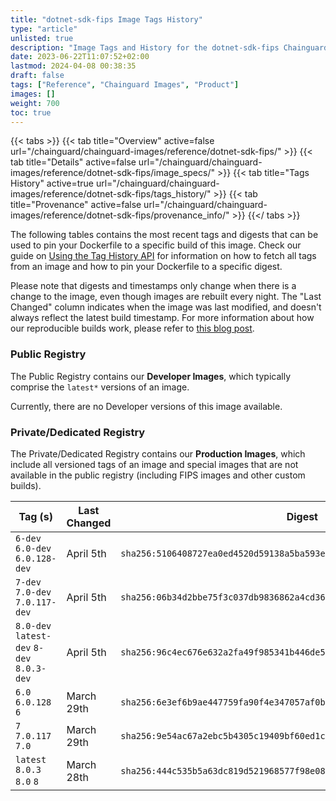 ```yaml
---
title: "dotnet-sdk-fips Image Tags History"
type: "article"
unlisted: true
description: "Image Tags and History for the dotnet-sdk-fips Chainguard Image"
date: 2023-06-22T11:07:52+02:00
lastmod: 2024-04-08 00:38:35
draft: false
tags: ["Reference", "Chainguard Images", "Product"]
images: []
weight: 700
toc: true
---
```


{{< tabs >}}
{{< tab title="Overview" active=false url="/chainguard/chainguard-images/reference/dotnet-sdk-fips/" >}}
{{< tab title="Details" active=false url="/chainguard/chainguard-images/reference/dotnet-sdk-fips/image_specs/" >}}
{{< tab title="Tags History" active=true url="/chainguard/chainguard-images/reference/dotnet-sdk-fips/tags_history/" >}}
{{< tab title="Provenance" active=false url="/chainguard/chainguard-images/reference/dotnet-sdk-fips/provenance_info/" >}}
{{</ tabs >}}

The following tables contains the most recent tags and digests that can be used to pin your Dockerfile to a specific build of this image. Check our guide on [Using the Tag History API](/chainguard/chainguard-images/using-the-tag-history-api/) for information on how to fetch all tags from an image and how to pin your Dockerfile to a specific digest.

Please note that digests and timestamps only change when there is a change to the image, even though images are rebuilt every night. The "Last Changed" column indicates when the image was last modified, and doesn't always reflect the latest build timestamp. For more information about how our reproducible builds work, please refer to [this blog post](https://www.chainguard.dev/unchained/reproducing-chainguards-reproducible-image-builds).

### Public Registry
The Public Registry contains our **Developer Images**, which typically comprise the `latest*` versions of an image.

Currently, there are no Developer versions of this image available.

### Private/Dedicated Registry
The Private/Dedicated Registry contains our **Production Images**, which include all versioned tags of an image and special images that are not available in the public registry (including FIPS images and other custom builds).

| Tag (s)                                     | Last Changed | Digest                                                                    |
|---------------------------------------------|--------------|---------------------------------------------------------------------------|
|  `6-dev` `6.0-dev` `6.0.128-dev`            | April 5th    | `sha256:5106408727ea0ed4520d59138a5ba593ee2df2c53e3899c6e3289c79b16c6784` |
|  `7-dev` `7.0-dev` `7.0.117-dev`            | April 5th    | `sha256:06b34d2bbe75f3c037db9836862a4cd36e0afe15cb16e5f88c061c8ae1bb55a3` |
|  `8.0-dev` `latest-dev` `8-dev` `8.0.3-dev` | April 5th    | `sha256:96c4ec676e632a2fa49f985341b446de5acc84eb4cc87b4606cc79722b696104` |
|  `6.0` `6.0.128` `6`                        | March 29th   | `sha256:6e3ef6b9ae447759fa90f4e347057af0b044d1f34aa030d39fc5d3d0ce2afe6a` |
|  `7` `7.0.117` `7.0`                        | March 29th   | `sha256:9e54ac67a2ebc5b4305c19409bf60ed1cb5741353674cf782ad1f8e8638dede1` |
|  `latest` `8.0.3` `8.0` `8`                 | March 28th   | `sha256:444c535b5a63dc819d521968577f98e08682c10cbb4dd43c949079ed6488c428` |

